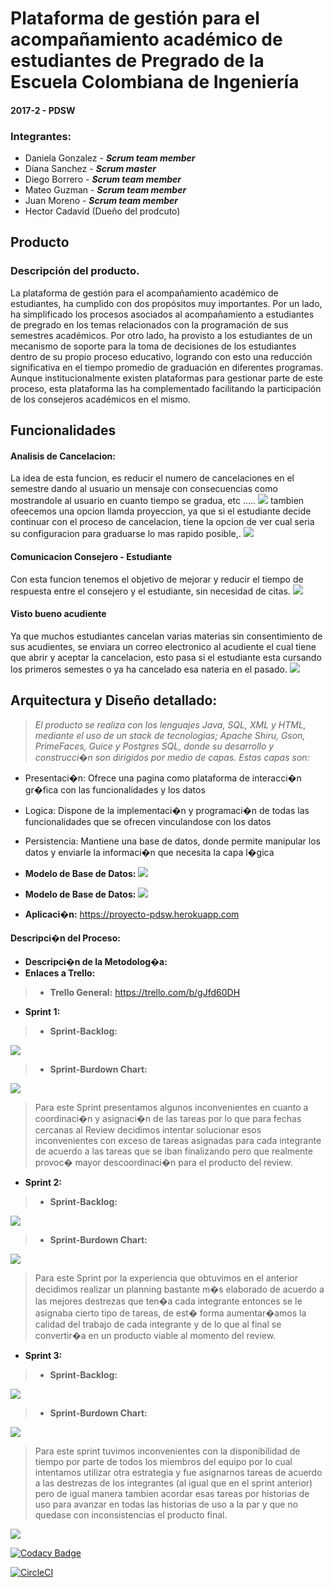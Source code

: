 # Plataforma de gestión para el acompañamiento académico de estudiantes de Pregrado de la Escuela Colombiana de Ingeniería

#### 2017-2 - PDSW

### Integrantes:

- Daniela Gonzalez - ***Scrum team member***
- Diana Sanchez - ***Scrum master***
- Diego Borrero - ***Scrum team member***
- Mateo Guzman - ***Scrum team member***
- Juan Moreno - ***Scrum team member***
- Hector Cadavid (Dueño del prodcuto)

## Producto

### Descripción del producto.
La plataforma de gestión para el acompañamiento académico de estudiantes, ha cumplido con dos propósitos muy importantes. Por un lado, ha simplificado los procesos asociados al acompañamiento a estudiantes de pregrado en los temas relacionados con la programación de sus semestres académicos. Por otro lado, ha provisto a los estudiantes de un mecanismo de soporte para la toma de decisiones de los estudiantes dentro de su propio proceso educativo, logrando con esto una reducción significativa en el tiempo promedio de graduación en diferentes programas. Aunque institucionalmente existen plataformas para gestionar parte de este proceso, esta plataforma las ha complementado facilitando la participación de los consejeros académicos en el mismo.
## Funcionalidades
#### Analisis de Cancelacion:
La idea de esta funcion, es reducir el numero de cancelaciones en el semestre dando al usuario un mensaje con consecuencias como mostrandole al usuario en cuanto tiempo se gradua, etc .....
![](https://github.com/Proyecto-PDSW/Proyecto/blob/master/img/impacto.png)
tambien ofeecemos una opcion llamda proyeccion, ya que si el estudiante decide continuar con el proceso de cancelacion, tiene la opcion de ver cual seria su configuracion para graduarse lo mas rapido posible,.
![](https://github.com/Proyecto-PDSW/Proyecto/blob/master/img/Proyeccion.png)
#### Comunicacion Consejero - Estudiante
Con esta funcion tenemos el objetivo de mejorar y reducir el tiempo de respuesta entre el consejero y el estudiante, sin necesidad de citas.
![](https://github.com/Proyecto-PDSW/Proyecto/blob/master/img/Comunicacion.png)
#### Visto bueno acudiente 
Ya que muchos estudiantes cancelan varias materias sin consentimiento de sus acudientes, se enviara un correo electronico al acudiente el cual tiene que abrir y aceptar la cancelacion, esto pasa si el estudiante esta cursando los primeros semestes o ya ha cancelado esa nateria en el pasado.
![](https://github.com/Proyecto-PDSW/Proyecto/blob/master/img/pagAcudiente.jpeg)
## Arquitectura y Diseño detallado:
> *El producto se realiza con los lenguajes Java, SQL, XML y HTML, mediante el uso de un stack de tecnologias; Apache Shiru, Gson, PrimeFaces, Guice y Postgres SQL, donde su desarrollo y construcci�n son dirigidos por medio de capas. Estas capas son:*
>
 - Presentaci�n: Ofrece una pagina como plataforma de interacci�n gr�fica con las funcionalidades y los datos
 - Logica: Dispone de la implementaci�n y programaci�n de todas las funcionalidades que se ofrecen vinculandose con los datos
 - Persistencia: Mantiene una base de datos, donde permite manipular los datos y enviarle la informaci�n que necesita la capa l�gica

- **Modelo de Base de Datos:**
![](https://github.com/Proyecto-PDSW/Proyecto/blob/master/img/BaseDeDatos.png)
- **Modelo de Base de Datos:**
![](https://github.com/Proyecto-PDSW/Proyecto/blob/master/img/DiagramaDeClases.png)
- **Aplicaci�n:**
https://proyecto-pdsw.herokuapp.com
#### **Descripci�n del Proceso:**
- **Descripci�n de la Metodolog�a:**
- **Enlaces a Trello:**
> - **Trello General:** https://trello.com/b/gJfd60DH
- **Sprint 1:**
> - **Sprint-Backlog:**

![](https://github.com/Proyecto-PDSW/Proyecto/blob/master/img/sprint1-backlog.png)

> - **Sprint-Burdown Chart:**

![](https://github.com/Proyecto-PDSW/Proyecto/blob/master/img/sprint1-burdownchart.png)

> Para este Sprint presentamos algunos inconvenientes en cuanto a coordinaci�n y asignaci�n de las tareas por lo que para fechas cercanas al Review  decidimos intentar solucionar esos inconvenientes con exceso de tareas asignadas para cada integrante de acuerdo a las tareas que se iban finalizando pero que realmente provoc� mayor descoordinaci�n para el producto del review.

- **Sprint 2:**
> - **Sprint-Backlog:**

![](https://github.com/Proyecto-PDSW/Proyecto/blob/master/img/sprint2-backlog.png)

> - **Sprint-Burdown Chart:**

![](https://github.com/Proyecto-PDSW/Proyecto/blob/master/img/sprint2-burdownchart.png)

> Para este Sprint por la experiencia que obtuvimos en el anterior decidimos realizar un planning bastante m�s elaborado de acuerdo a las mejores destrezas que ten�a cada integrante entonces se le asignaba cierto tipo de tareas, de est� forma aumentar�amos la calidad del trabajo de cada integrante y de lo que al final se convertir�a en un producto viable al momento del review.

- **Sprint 3:**
> - **Sprint-Backlog:**

![](https://github.com/Proyecto-PDSW/Proyecto/blob/master/img/sprint3-backlog.png)

> - **Sprint-Burdown Chart:**

![](https://github.com/Proyecto-PDSW/Proyecto/blob/master/img/sprint3-burdownchart.png)

> Para este sprint tuvimos inconvenientes con la disponibilidad de tiempo por parte de todos los miembros del equipo por lo cual intentamos utilizar otra estrategia y fue asignarnos tareas de acuerdo a las destrezas de los integrantes (al igual que en el sprint anterior) pero de igual manera tambien acordar esas tareas por historias de uso para avanzar en todas las historias de uso a la par y que no quedase con inconsistencias el producto final.


![](https://github.com/Proyecto-PDSW/Proyecto/blob/master/img/pruebas.png)


[![Codacy Badge](https://api.codacy.com/project/badge/Grade/3a968b35790d4a0aa22b46c354dcc184)](https://www.codacy.com/app/Blackphantom96/Proyecto?utm_source=github.com&amp;utm_medium=referral&amp;utm_content=Proyecto-PDSW/Proyecto&amp;utm_campaign=Badge_Grade)

[![CircleCI](https://circleci.com/gh/Proyecto-PDSW/Proyecto.svg?style=svg)](https://circleci.com/gh/Proyecto-PDSW/Proyecto)


